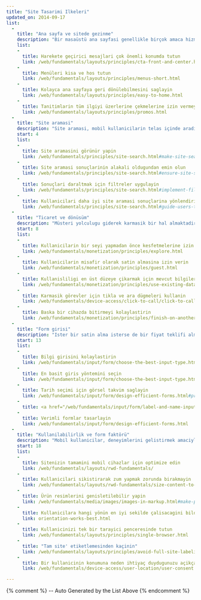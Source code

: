 ```yaml
---
title: "Site Tasarimi Ilkeleri"
updated_on: 2014-09-17
list:
  -
    title: "Ana sayfa ve sitede gezinme"
    description: "Bir masaüstü ana sayfasi genellikle birçok amaca hizmet eder, ancak mobil ana sayfa kullanicilari aradiklari içerige baglamaya odaklanmalidir."
    list:
    -
      title: Harekete geçirici mesajlari çok önemli konumda tutun
      link: /web/fundamentals/layouts/principles/cta-front-and-center.html
    -
      title: Menüleri kisa ve hos tutun
      link: /web/fundamentals/layouts/principles/menus-short.html
    -
      title: Kolayca ana sayfaya geri dönülebilmesini saglayin
      link: /web/fundamentals/layouts/principles/easy-to-home.html
    -
      title: Tanitimlarin tüm ilgiyi üzerlerine çekmelerine izin vermeyin
      link: /web/fundamentals/layouts/principles/promos.html 
  -
    title: "Site aramasi"
    description: "Site aramasi, mobil kullanicilarin telas içinde aradiklari seyi bulmalarina yardimci olma açisindan çok önemlidir."
    start: 4
    list:
    -
      title: Site aramasini görünür yapin
      link: /web/fundamentals/principles/site-search.html#make-site-search-visible
    -
      title: Site aramasi sonuçlarinin alakali oldugundan emin olun
      link: /web/fundamentals/principles/site-search.html#ensure-site-search-results-are-relevant
    -
      title: Sonuçlari daraltmak için filtreler uygulayin
      link: /web/fundamentals/principles/site-search.html#implement-filters-to-narrow-results
    -
      title: Kullanicilari daha iyi site aramasi sonuçlarina yönlendirin
      link: /web/fundamentals/principles/site-search.html#guide-users-to-better-site-search-results
  -
    title: "Ticaret ve dönüsüm"
    description: "Müsteri yolculugu giderek karmasik bir hal almaktadir ve kullanicilar, kendi kosullariyla dönüsmeyi bekler."
    start: 8
    list:
    -
      title: Kullanicilarin bir seyi yapmadan önce kesfetmelerine izin verin
      link: /web/fundamentals/monetization/principles/explore.html
    -
      title: Kullanicilarin misafir olarak satin almasina izin verin
      link: /web/fundamentals/monetization/principles/guest.html
    -
      title: Kullanisliligi en üst düzeye çikarmak için mevcut bilgileri kullanin
      link: /web/fundamentals/monetization/principles/use-existing-data.html
    - 
      title: Karmasik görevler için tikla ve ara dügmeleri kullanin
      link: /web/fundamentals/device-access/click-to-call/click-to-call.html
    - 
      title: Baska bir cihazda bitirmeyi kolaylastirin
      link: /web/fundamentals/monetization/principles/finish-on-another-device
  -
    title: "Form girisi"
    description: "Ister bir satin alma isterse de bir fiyat teklifi alma veya e-posta listesine katilma islemi olsun, kullanicilarin dönüsüm deneyimi mümkün oldugunca kesintisiz olmalidir."
    start: 13
    list:
    -
      title: Bilgi girisini kolaylastirin
      link: /web/fundamentals/input/form/choose-the-best-input-type.html
    -
      title: En basit giris yöntemini seçin
      link: /web/fundamentals/input/form/choose-the-best-input-type.html#offer-suggestions-during-input-with-datalist
    -
      title: Tarih seçimi için görsel takvim saglayin
      link: /web/fundamentals/input/form/design-efficient-forms.html#provide-visual-calendars-when-selecting-dates
    -
      title: <a href="/web/fundamentals/input/form/label-and-name-inputs.html">Etiketleme</a> ve <a href="/web/fundamentals/input/form/provide-real-time-validation.html">gerçek zamanli dogrulama</a> ile form hatalarini en aza indirin
    -
      title: Verimli formlar tasarlayin
      link: /web/fundamentals/input/form/design-efficient-forms.html
  -
    title: "Kullanilabilirlik ve form faktörü"
    description: "Mobil kullanicilar, deneyimlerini gelistirmek amaciyla onlar için yaptiginiz küçük seyleri fark eder ve bundan memnun olurlar."
    start: 18
    list: 
    -
      title: Sitenizin tamamini mobil cihazlar için optimize edin
      link: /web/fundamentals/layouts/rwd-fundamentals/
    -
      title: Kullanicilari sikistirarak zum yapmak zorunda birakmayin
      link: /web/fundamentals/layouts/rwd-fundamentals/size-content-to-the-viewport.html
    -
      title: Ürün resimlerini genisletilebilir yapin
      link: /web/fundamentals/media/images/images-in-markup.html#make-product-images-expandable
    -
      title: Kullanicilara hangi yönün en iyi sekilde çalisacagini bildirin
      link: orientation-works-best.html
    -
      title: Kullanicinizi tek bir tarayici penceresinde tutun
      link: /web/fundamentals/layouts/principles/single-browser.html
    -
      title: "Tam site' etiketlemesinden kaçinin"
      link: /web/fundamentals/layouts/principles/avoid-full-site-labeling.html
    -
      title: Bir kullanicinin konumuna neden ihtiyaç duydugunuzu açikça belirtin
      link: /web/fundamentals/device-access/user-location/user-consent.html#always-request-access-to-location-on-a-user-gesture

---
```


{% comment %}
  -- Auto Generated by the List Above
{% endcomment %}


